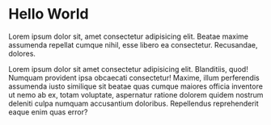# Hello World

Lorem ipsum dolor sit, amet consectetur adipisicing elit. Beatae maxime assumenda repellat cumque nihil, esse libero ea consectetur. Recusandae, dolores.

Lorem ipsum dolor sit amet consectetur adipisicing elit. Blanditiis, quod! Numquam provident ipsa obcaecati consectetur! Maxime, illum perferendis assumenda iusto similique sit beatae quas cumque maiores officia inventore ut nemo ab ex, totam voluptate, aspernatur ratione dolorem quidem nostrum deleniti culpa numquam accusantium doloribus. Repellendus reprehenderit eaque enim quas error?
